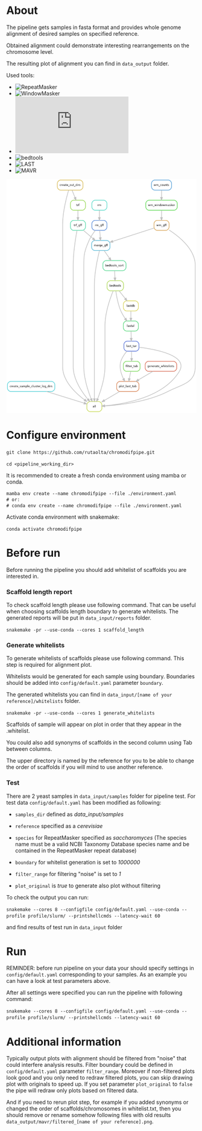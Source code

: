 # About

The pipeline gets samples in fasta format and provides whole genome alignment of desired samples on specified reference.

Obtained alignment could demonstrate interesting rearrangements on the chromosome level.

The resulting plot of alignment you can find in `data_output` folder.

Used tools:

- ![RepeatMasker](https://www.repeatmasker.org/)
- ![WindowMasker](https://github.com/goeckslab/WindowMasker)
- ![TRF](https://tandem.bu.edu/trf/trf.html)
- ![bedtools](https://bedtools.readthedocs.io/en/latest/)
- ![LAST](https://gitlab.com/mcfrith/last)
- ![MAVR](https://github.com/mahajrod/MAVR)

![alt text](https://github.com/rutaolta/chromodifpipe/blob/master/dag.png?raw=true)

# Configure environment

`git clone https://github.com/rutaolta/chromodifpipe.git`

`cd <pipeline_working_dir>`

It is recommended to create a fresh conda environment using mamba or conda.

```
mamba env create --name chromodifpipe --file ./environment.yaml
# or:
# conda env create --name chromodifpipe --file ./environment.yaml
```

Activate conda environment with snakemake:

`conda activate chromodifpipe`

# Before run

Before running the pipeline you should add whitelist of scaffolds you are interested in.

### Scaffold length report

To check scaffold length please use following command. 
That can be useful when choosing scaffolds length boundary to generate whitelists.
The generated reports will be put in `data_input/reports` folder.

`snakemake -pr --use-conda --cores 1 scaffold_length`

### Generate whitelists

To generate whitelists of scaffolds please use following command. This step is required for alignment plot.

Whitelists would be generated for each sample using boundary.
Boundaries should be added into `config/default.yaml` parameter `boundary`.

The generated whitelists you can find in `data_input/[name of your reference]/whitelists` folder.

`snakemake -pr --use-conda --cores 1 generate_whitelists`

Scaffolds of sample will appear on plot in order that they appear in the <samplename>.whitelist.

You could also add synonyms of scaffolds in the second column using Tab between columns.

The upper directory is named by the reference for you to be able to change the order of scaffolds if you will mind to use another reference.

### Test

There are 2 yeast samples in `data_input/samples` folder for pipeline test. For test data `config/default.yaml` has been modified as following:

- `samples_dir` defined as _data_input/samples_

- `reference` specified as a _cerevisiae_

- `species` for RepeatMasker specified as _saccharomyces_ (The species name must be a valid NCBI Taxonomy Database species name and be contained in the RepeatMasker repeat database)

- `boundary` for whitelist generation is set to _1000000_

- `filter_range` for filtering "noise" is set to _1_

- `plot_original` is _true_ to generate also plot without filtering

To check the output you can run:

`snakemake --cores 8 --configfile config/default.yaml --use-conda --profile profile/slurm/ --printshellcmds --latency-wait 60`

and find results of test run in `data_input` folder

# Run

REMINDER: before run pipeline on your data your should specify settings in `config/default.yaml` corresponding to your samples. As an example you can have a look at test parameters above.
  
After all settings were specified you can run the pipeline with following command: 

`snakemake --cores 8 --configfile config/default.yaml --use-conda --profile profile/slurm/ --printshellcmds --latency-wait 60`

# Additional information

Typically output plots with alignment should be filtered from "noise" that could interfere analysis results. Filter boundary could be defined in `config/default.yaml` parameter `filter_range`. Moreover if non-filtered plots look good and you only need to redraw filtered plots, you can skip drawing plot with originals to speed up. If you set parameter `plot_original` to `false` the pipe will redraw only plots based on filtered data.

And if you need to rerun plot step, for example if you added synonyms or changed the order of scaffolds/chromosomes in whitelist.txt, then you should remove or rename somehow following files with old results `data_output/mavr/filtered_[name of your reference].png`.
